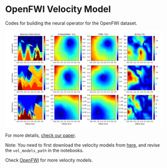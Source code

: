 # OpenFWI Velocity Model

Codes for building the neural operator for the OpenFWI dataset.

![OpenFWI](EnDeepONet-OpenFWI/vel-pred-pub.png)

For more details, [check our paper](https://arxiv.org/abs/2106.01904).

Note: You need to first download the velocity models from [here](https://drive.google.com/drive/folders/1QTDno4_qed94mqhxJRzqWC19iYfANRqD), and revise the `vel_models_path` in the notebooks.

Check [OpenFWI](https://openfwi-lanl.github.io/docs/data.html) for more velocity models.
